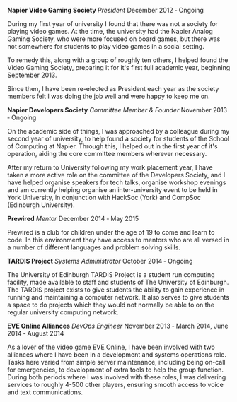 **Napier Video Gaming Society** _President_ <span class="subheading">December 2012 &dash; Ongoing</span>

During my first year of university I found that there was not a society for playing video games. At the time, the university had the Napier Analog Gaming Society, who were more focused on board games, but there was not somewhere for students to play video games in a social setting.

To remedy this, along with a group of roughly ten others, I helped found the Video Gaming Society, preparing it for it's first full academic year, beginning September 2013.

Since then, I have been re-elected as President each year as the society members felt I was doing the job well and were happy to keep me on.

**Napier Developers Society** _Committee Member & Founder_ <span class="subheading">November 2013 &dash; Ongoing</span>

On the academic side of things, I was approached by a colleague during my second year of university, to help found a society for students of the School of Computing at Napier. Through this, I helped out in the first year of it's operation, aiding the core committee members wherever necessary.

After my return to University following my work placement year, I have taken a more active role on the committee of the Developers Society, and I have helped organise speakers for tech talks, organise workshop evenings and am currently helping organise an inter-university event to be held in York University, in conjunction with HackSoc (York) and CompSoc (Edinburgh University).


**Prewired** _Mentor_ <span class="subheading">December 2014 &dash; May 2015</span>

Prewired is a club for children under the age of 19 to come and learn to code. In this environment they have access to mentors who are all versed in a number of different languages and problem solving skills.


**TARDIS Project** _Systems Administrator_ <span class="subheading">October 2014 &dash; Ongoing</span>

The University of Edinburgh TARDIS Project is a student run computing facility, made available to staff and students of The University of Edinburgh. The TARDIS project exists to give students the ability to gain experience in running and maintaining a computer network. It also serves to give students a space to do projects which they would not normally be able to on the regular university computing network.


**EVE Online Alliances** _DevOps Engineer_ <span class="subheading">November 2013 &dash; March 2014, June 2014 &dash; August 2014</span>

As a lover of the video game EVE Online, I have been involved with two alliances where I have been in a development and systems operations role. Tasks here varied from simple server maintenance, including being on-call for emergencies, to development of extra tools to help the group function. During both periods where I was involved with these roles, I was delivering services to roughly 4-500 other players, ensuring smooth access to voice and text communications.
